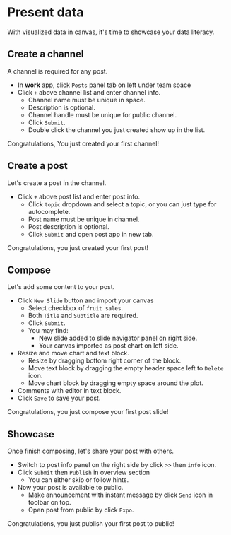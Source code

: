 # Present data

With visualized data in canvas, it's time to showcase your data literacy.

## Create a channel
A channel is required for any post.

* In **work** app, click `Posts` panel tab on left under team space
* Click `+` above channel list and enter channel info.
    * Channel name must be unique in space.
    * Description is optional.
    * Channel handle must be unique for public channel.
    * Click `Submit`.
    * Double click the channel you just created show up in the list.

Congratulations, You just created your first channel!

## Create a post
Let's create a post in the channel.

* Click `+` above post list and enter post info.
    * Click `topic` dropdown and select a topic, or you can just type for autocomplete.
    * Post name must be unique in channel.
    * Post description is optional.
    * Click `Submit` and open post app in new tab.

Congratulations, you just created your first post!

## Compose
Let's add some content to your post.

* Click `New Slide` button and import your canvas
    * Select checkbox of `fruit sales`.
    * Both `Title` and `Subtitle` are required.
    * Click `Submit`.
    * You may find:
        * New slide added to slide navigator panel on right side.
        * Your canvas imported as post chart on left side.
* Resize and move chart and text block.
    * Resize by dragging bottom right corner of the block.
    * Move text block by dragging the empty header space left to `Delete` icon.
    * Move chart block by dragging empty space around the plot.
* Comments with editor in text block.
* Click `Save` to save your post.

Congratulations, you just compose your first post slide!

## Showcase
Once finish composing, let's share your post with others.

* Switch to post info panel on the right side by click `>>` then `info` icon.
* Click `Submit` then `Publish` in overview section
    * You can either skip or follow hints.
* Now your post is available to public.
    * Make announcement with instant message by click `Send` icon in toolbar on top.
    * Open post from public by click `Expo`.

Congratulations, you just publish your first post to public!
